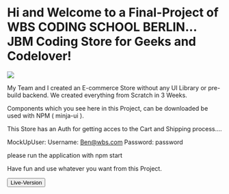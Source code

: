 # Hi and Welcome to a Final-Project of WBS CODING SCHOOL BERLIN... JBM Coding Store for Geeks and Codelover!

<img src="https://user-images.githubusercontent.com/81374245/133248495-938c1768-80ec-4a61-bb9a-a26b0a40b809.png"><img/>

My Team and I created an E-commerce Store without any UI Library or pre-build backend. We created everything from Scratch in 3 Weeks.

Components which you see here in this Project, can be downloaded be used with NPM ( minja-ui ).

This Store has an Auth for getting acces to the Cart and Shipping process....

MockUpUser: Username: Ben@wbs.com
            Password: password
            
please run the application with npm start

Have fun and use whatever you want from this Project. 

<button to="url(https://ecommerce-showcase-project.netlify.app)">Live-Version</button>



